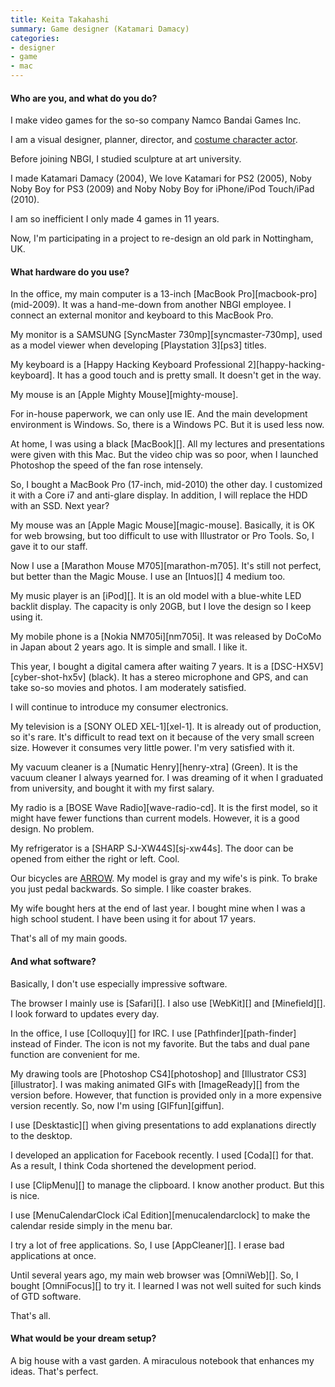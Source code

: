 ```yaml
---
title: Keita Takahashi
summary: Game designer (Katamari Damacy)
categories:
- designer
- game
- mac
---
```


#### Who are you, and what do you do?

I make video games for the so-so company Namco Bandai Games Inc.

I am a visual designer, planner, director, and [costume character actor](http://www.youtube.com/watch?v=KgDWozpSF_M "Keita as Noby Noby Boy.").

Before joining NBGI, I studied sculpture at art university.

I made Katamari Damacy (2004), We love Katamari for PS2 (2005), Noby Noby Boy for PS3 (2009) and Noby Noby Boy for iPhone/iPod Touch/iPad (2010).

I am so inefficient I only made 4 games in 11 years.

Now, I'm participating in a project to re-design an old park in Nottingham, UK.

#### What hardware do you use?

In the office, my main computer is a 13-inch [MacBook Pro][macbook-pro] (mid-2009). It was a hand-me-down from another NBGI employee. I connect an external monitor and keyboard to this MacBook Pro.

My monitor is a SAMSUNG [SyncMaster 730mp][syncmaster-730mp], used as a model viewer when developing [Playstation 3][ps3] titles.

My keyboard is a [Happy Hacking Keyboard Professional 2][happy-hacking-keyboard]. It has a good touch and is pretty small. It doesn't get in the way.

My mouse is an [Apple Mighty Mouse][mighty-mouse].

For in-house paperwork, we can only use IE. And the main development environment is Windows. So, there is a Windows PC. But it is used less now.

At home, I was using a black [MacBook][]. All my lectures and presentations were given with this Mac. But the video chip was so poor, when I launched Photoshop the speed of the fan rose intensely.

So, I bought a MacBook Pro (17-inch, mid-2010) the other day. I customized it with a Core i7 and anti-glare display. In addition, I will replace the HDD with an SSD. Next year?

My mouse was an [Apple Magic Mouse][magic-mouse]. Basically, it is OK for web browsing, but too difficult to use with Illustrator or Pro Tools. So, I gave it to our staff.

Now I use a [Marathon Mouse M705][marathon-m705]. It's still not perfect, but better than the Magic Mouse. I use an [Intuos][] 4 medium too.

My music player is an [iPod][]. It is an old model with a blue-white LED backlit display. The capacity is only 20GB, but I love the design so I keep using it.

My mobile phone is a [Nokia NM705i][nm705i]. It was released by DoCoMo in Japan about 2 years ago. It is simple and small. I like it.

This year, I bought a digital camera after waiting 7 years. It is a [DSC-HX5V][cyber-shot-hx5v] (black). It has a stereo microphone and GPS, and can take so-so movies and photos. I am moderately satisfied.

I will continue to introduce my consumer electronics.

My television is a [SONY OLED XEL-1][xel-1]. It is already out of production, so it's rare. It's difficult to read text on it because of the very small screen size. However it consumes very little power. I'm very satisfied with it.

My vacuum cleaner is a [Numatic Henry][henry-xtra] (Green). It is the vacuum cleaner I always yearned for. I was dreaming of it when I graduated from university, and bought it with my first salary.

My radio is a [BOSE Wave Radio][wave-radio-cd]. It is the first model, so it might have fewer functions than current models. However, it is a good design. No problem.

My refrigerator is a [SHARP SJ-XW44S][sj-xw44s]. The door can be opened from either the right or left. Cool.

Our bicycles are [ARROW](http://www.arrow.ecnet.jp/ "Arrow, bespoke bike makers."). My model is gray and my wife's is pink. To brake you just pedal backwards. So simple. I like coaster brakes.

My wife bought hers at the end of last year. I bought mine when I was a high school student. I have been using it for about 17 years.

That's all of my main goods.

#### And what software?

Basically, I don't use especially impressive software.

The browser I mainly use is [Safari][]. I also use [WebKit][] and [Minefield][]. I look forward to updates every day.

In the office, I use [Colloquy][] for IRC. I use [Pathfinder][path-finder] instead of Finder. The icon is not my favorite. But the tabs and dual pane function are convenient for me.

My drawing tools are [Photoshop CS4][photoshop] and [Illustrator CS3][illustrator]. I was making animated GIFs with [ImageReady][] from the version before. However, that function is provided only in a more expensive version recently. So, now I'm using [GIFfun][giffun].

I use [Desktastic][] when giving presentations to add explanations directly to the desktop.

I developed an application for Facebook recently. I used [Coda][] for that. As a result, I think Coda shortened the development period.

I use [ClipMenu][] to manage the clipboard. I know another product. But this is nice.

I use [MenuCalendarClock iCal Edition][menucalendarclock] to make the calendar reside simply in the menu bar.

I try a lot of free applications. So, I use [AppCleaner][]. I erase bad applications at once.

Until several years ago, my main web browser was [OmniWeb][]. So, I bought [OmniFocus][] to try it. I learned I was not well suited for such kinds of GTD software.

That's all.

#### What would be your dream setup?

A big house with a vast garden. A miraculous notebook that enhances my ideas. That's perfect.